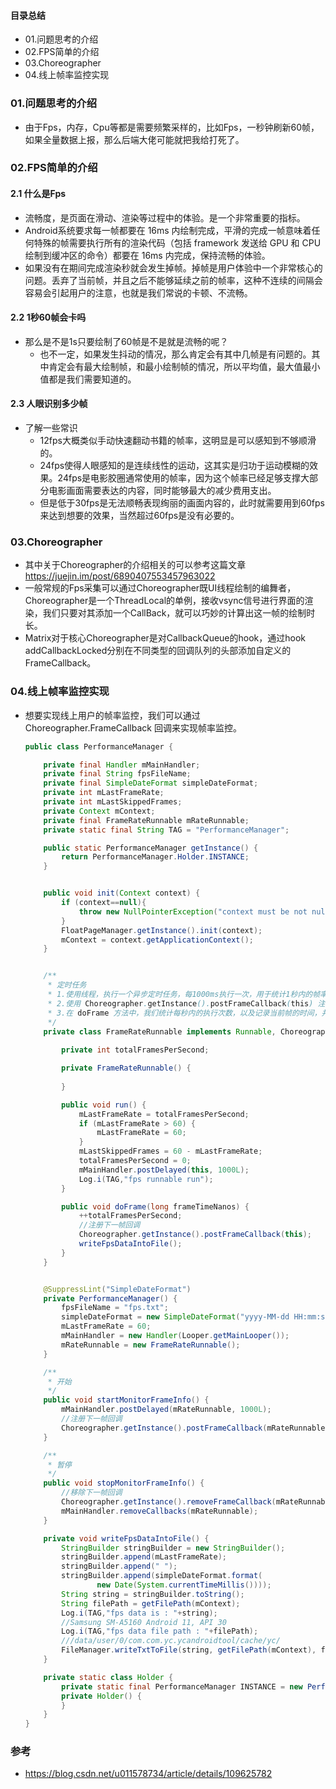 #### 目录总结
- 01.问题思考的介绍
- 02.FPS简单的介绍
- 03.Choreographer
- 04.线上帧率监控实现




### 01.问题思考的介绍
- 由于Fps，内存，Cpu等都是需要频繁采样的，比如Fps，一秒钟刷新60帧，如果全量数据上报，那么后端大佬可能就把我给打死了。



### 02.FPS简单的介绍
#### 2.1 什么是Fps
- 流畅度，是页面在滑动、渲染等过程中的体验。是一个非常重要的指标。
- Android系统要求每一帧都要在 16ms 内绘制完成，平滑的完成一帧意味着任何特殊的帧需要执行所有的渲染代码（包括 framework 发送给 GPU 和 CPU 绘制到缓冲区的命令）都要在 16ms 内完成，保持流畅的体验。
- 如果没有在期间完成渲染秒就会发生掉帧。掉帧是用户体验中一个非常核心的问题。丢弃了当前帧，并且之后不能够延续之前的帧率，这种不连续的间隔会容易会引起用户的注意，也就是我们常说的卡顿、不流畅。


#### 2.2 1秒60帧会卡吗
- 那么是不是1s只要绘制了60帧是不是就是流畅的呢？
    - 也不一定，如果发生抖动的情况，那么肯定会有其中几帧是有问题的。其中肯定会有最大绘制帧，和最小绘制帧的情况，所以平均值，最大值最小值都是我们需要知道的。
  

#### 2.3 人眼识别多少帧
- 了解一些常识
    - 12fps大概类似手动快速翻动书籍的帧率，这明显是可以感知到不够顺滑的。
    - 24fps使得人眼感知的是连续线性的运动，这其实是归功于运动模糊的效果。24fps是电影胶圈通常使用的帧率，因为这个帧率已经足够支撑大部分电影画面需要表达的内容，同时能够最大的减少费用支出。
    - 但是低于30fps是无法顺畅表现绚丽的画面内容的，此时就需要用到60fps来达到想要的效果，当然超过60fps是没有必要的。



### 03.Choreographer
- 其中关于Choreographer的介绍相关的可以参考这篇文章 https://juejin.im/post/6890407553457963022
- 一般常规的Fps采集可以通过Choreographer既UI线程绘制的编舞者，Choreographer是一个ThreadLocal的单例，接收vsync信号进行界面的渲染，我们只要对其添加一个CallBack，就可以巧妙的计算出这一帧的绘制时长。
- Matrix对于核心Choreographer是对CallbackQueue的hook，通过hook addCallbackLocked分别在不同类型的回调队列的头部添加自定义的FrameCallback。


### 04.线上帧率监控实现
- 想要实现线上用户的帧率监控，我们可以通过 Choreographer.FrameCallback 回调来实现帧率监控。
    ``` java
    public class PerformanceManager {
    
        private final Handler mMainHandler;
        private final String fpsFileName;
        private final SimpleDateFormat simpleDateFormat;
        private int mLastFrameRate;
        private int mLastSkippedFrames;
        private Context mContext;
        private final FrameRateRunnable mRateRunnable;
        private static final String TAG = "PerformanceManager";
    
        public static PerformanceManager getInstance() {
            return PerformanceManager.Holder.INSTANCE;
        }
    
    
        public void init(Context context) {
            if (context==null){
                throw new NullPointerException("context must be not null");
            }
            FloatPageManager.getInstance().init(context);
            mContext = context.getApplicationContext();
        }
    
    
        /**
         * 定时任务
         * 1.使用线程，执行一个异步定时任务，每1000ms执行一次，用于统计1秒内的帧率。
         * 2.使用 Choreographer.getInstance().postFrameCallback(this) 注册 VSYNC 信号回调监听，当 VSYNC 信号返回时，会执行 doFrame 回调函数。
         * 3.在 doFrame 方法中，我们统计每秒内的执行次数，以及记录当前帧的时间，并注册一下次监听。
         */
        private class FrameRateRunnable implements Runnable, Choreographer.FrameCallback {
            
            private int totalFramesPerSecond;
    
            private FrameRateRunnable() {
                
            }
    
            public void run() {
                mLastFrameRate = totalFramesPerSecond;
                if (mLastFrameRate > 60) {
                    mLastFrameRate = 60;
                }
                mLastSkippedFrames = 60 - mLastFrameRate;
                totalFramesPerSecond = 0;
                mMainHandler.postDelayed(this, 1000L);
                Log.i(TAG,"fps runnable run");
            }
    
            public void doFrame(long frameTimeNanos) {
                ++totalFramesPerSecond;
                //注册下一帧回调
                Choreographer.getInstance().postFrameCallback(this);
                writeFpsDataIntoFile();
            }
        }
    
    
        @SuppressLint("SimpleDateFormat")
        private PerformanceManager() {
            fpsFileName = "fps.txt";
            simpleDateFormat = new SimpleDateFormat("yyyy-MM-dd HH:mm:ss");
            mLastFrameRate = 60;
            mMainHandler = new Handler(Looper.getMainLooper());
            mRateRunnable = new FrameRateRunnable();
        }
    
        /**
         * 开始
         */
        public void startMonitorFrameInfo() {
            mMainHandler.postDelayed(mRateRunnable, 1000L);
            //注册下一帧回调
            Choreographer.getInstance().postFrameCallback(mRateRunnable);
        }
    
        /**
         * 暂停
         */
        public void stopMonitorFrameInfo() {
            //移除下一帧回调
            Choreographer.getInstance().removeFrameCallback(mRateRunnable);
            mMainHandler.removeCallbacks(mRateRunnable);
        }
    
        private void writeFpsDataIntoFile() {
            StringBuilder stringBuilder = new StringBuilder();
            stringBuilder.append(mLastFrameRate);
            stringBuilder.append(" ");
            stringBuilder.append(simpleDateFormat.format(
                    new Date(System.currentTimeMillis())));
            String string = stringBuilder.toString();
            String filePath = getFilePath(mContext);
            Log.i(TAG,"fps data is : "+string);
            //Samsung SM-A5160 Android 11, API 30
            Log.i(TAG,"fps data file path : "+filePath);
            ///data/user/0/com.com.yc.ycandroidtool/cache/yc/
            FileManager.writeTxtToFile(string, getFilePath(mContext), fpsFileName);
        }
    
        private static class Holder {
            private static final PerformanceManager INSTANCE = new PerformanceManager();
            private Holder() {
            }
        }
    }
    ```



### 参考
- https://blog.csdn.net/u011578734/article/details/109625782